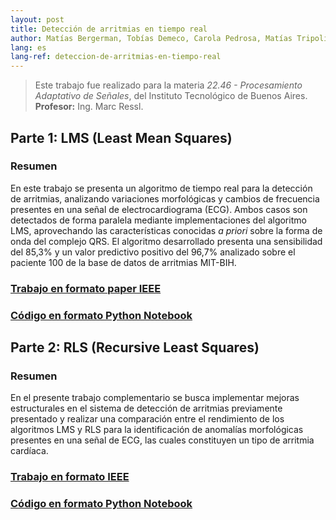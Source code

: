 ```yaml
---
layout: post
title: Detección de arritmias en tiempo real
author: Matías Bergerman, Tobías Demeco, Carola Pedrosa, Matías Tripoli
lang: es
lang-ref: deteccion-de-arritmias-en-tiempo-real
---
```


> Este trabajo fue realizado para la materia *22.46 - Procesamiento Adaptativo de Señales*, del Instituto Tecnológico de Buenos Aires.<br>**Profesor:** Ing. Marc Ressl.

## Parte 1: LMS (Least Mean Squares)

### Resumen
En este trabajo se presenta un algoritmo de tiempo real para la detección de arritmias, analizando variaciones morfológicas y cambios de frecuencia presentes en una señal de electrocardiograma (ECG). Ambos casos son detectados de forma paralela mediante implementaciones del algoritmo LMS, aprovechando las características conocidas *a priori* sobre la forma de onda del complejo QRS. El algoritmo desarrollado presenta una sensibilidad del 85,3% y un valor predictivo positivo del 96,7% analizado sobre el paciente 100 de la base de datos de arritmias MIT-BIH.

### [Trabajo en formato paper IEEE](https://github.com/mbergerman/Procesamiento-Adaptativo/blob/main/Proyecto%201/PASA_Proyecto_1_G2.pdf)

### [Código en formato Python Notebook](https://github.com/mbergerman/Procesamiento-Adaptativo/blob/main/Proyecto%201/PASA_P1_G2.ipynb)

## Parte 2: RLS (Recursive Least Squares)

### Resumen
En el presente trabajo complementario se busca implementar mejoras estructurales en el sistema de detección de arritmias previamente presentado y realizar una comparación entre el rendimiento de los algoritmos LMS y RLS para la identificación de anomalías morfológicas presentes en una señal de ECG, las cuales constituyen un tipo de arritmia cardíaca.

### [Trabajo en formato IEEE](https://github.com/mbergerman/Procesamiento-Adaptativo/blob/main/Proyecto%202/PASA_Proyecto_2_G2.pdf)

### [Código en formato Python Notebook](https://github.com/mbergerman/Procesamiento-Adaptativo/blob/main/Proyecto%202/PASA_P2_G2.ipynb)